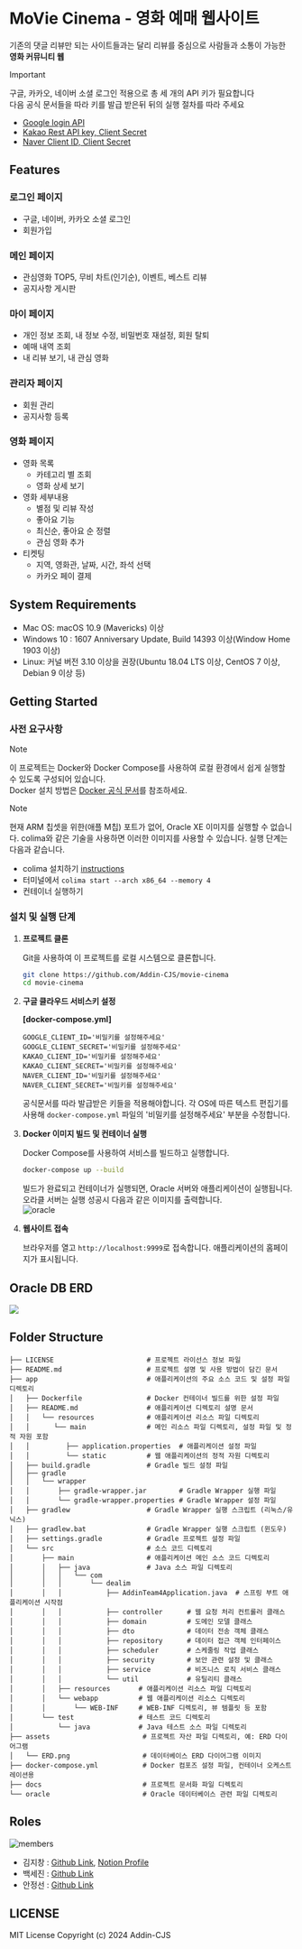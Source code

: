 # MoVie Cinema - 영화 예매 웹사이트
기존의 댓글 리뷰만 되는 사이트들과는 달리 리뷰를 중심으로 사람들과 소통이 가능한 **영화 커뮤니티 웹**

> [!Important]
> 구글, 카카오, 네이버 소셜 로그인 적용으로 총 세 개의 API 키가 필요합니다  
> 다음 공식 문서들을 따라 키를 발급 받은뒤 뒤의 실행 절차를 따라 주세요  
> - [Google login API](https://developers.google.com/identity/gsi/web/guides/get-google-api-clientid?hl=ko)
> - [Kakao Rest API key, Client Secret](https://developers.kakao.com/docs/latest/ko/kakaologin/rest-api)
> - [Naver Client ID, Client Secret](https://developers.naver.com/products/login/api/api.md)

## Features 

### 로그인 페이지
  - 구글, 네이버, 카카오 소셜 로그인
  - 회원가입
### 메인 페이지
  - 관심영화 TOP5, 무비 차트(인기순), 이벤트, 베스트 리뷰
  - 공지사항 게시판 
### 마이 페이지
  - 개인 정보 조회, 내 정보 수정, 비밀번호 재설정, 회원 탈퇴
  - 예매 내역 조회
  - 내 리뷰 보기, 내 관심 영화 
### 관리자 페이지
  - 회원 관리
  - 공지사항 등록 
### 영화 페이지
  - 영화 목록
    - 카테고리 별 조회
    - 영화 상세 보기
  - 영화 세부내용
    - 별점 및 리뷰 작성
    - 좋아요 기능
    - 최신순, 좋아요 순 정렬
    - 관심 영화 추가
  - 티켓팅
    - 지역, 영화관, 날짜, 시간, 좌석 선택
    - 카카오 페이 결제

## System Requirements

- Mac OS: macOS 10.9 (Mavericks) 이상
- Windows 10 : 1607 Anniversary Update, Build 14393 이상(Window Home 1903 이상)
- Linux: 커널 버전 3.10 이상을 권장(Ubuntu 18.04 LTS 이상, CentOS 7 이상, Debian 9 이상 등)

## Getting Started

### 사전 요구사항
> [!Note]
> 이 프로젝트는 Docker와 Docker Compose를 사용하여 로컬 환경에서 쉽게 실행할 수 있도록 구성되어 있습니다.    
> Docker 설치 방법은 [Docker 공식 문서](https://docs.docker.com/desktop/)를 참조하세요.

> [!Note]
> 현재 ARM 칩셋을 위한(애플 M칩) 포트가 없어, Oracle XE 이미지를 실행할 수 없습니다. colima와 같은 기술을 사용하면 이러한 이미지를 사용할 수 있습니다. 실행 단계는 다음과 같습니다.
> - colima 설치하기 [instructions](https://github.com/abiosoft/colima#installation)
> - 터미널에서 `colima start --arch x86_64 --memory 4`
> - 컨테이너 실행하기

### 설치 및 실행 단계

1. **프로젝트 클론**

   Git을 사용하여 이 프로젝트를 로컬 시스템으로 클론합니다.
    ```bash
    git clone https://github.com/Addin-CJS/movie-cinema
    cd movie-cinema
    ```

1. **구글 클라우드 서비스키 설정**
   
    **[docker-compose.yml]**
    ```
    GOOGLE_CLIENT_ID='비밀키를 설정해주세요' 
    GOOGLE_CLIENT_SECRET='비밀키를 설정해주세요' 
    KAKAO_CLIENT_ID='비밀키를 설정해주세요' 
    KAKAO_CLIENT_SECRET='비밀키를 설정해주세요' 
    NAVER_CLIENT_ID='비밀키를 설정해주세요' 
    NAVER_CLIENT_SECRET='비밀키를 설정해주세요'
    ```
    공식문서를 따라 발급받은 키들을 적용해야합니다. 각 OS에 따른 텍스트 편집기를 사용해 `docker-compose.yml` 파일의 '비밀키를 설정해주세요' 부분을 수정합니다. 

1. **Docker 이미지 빌드 및 컨테이너 실행**

   Docker Compose를 사용하여 서비스를 빌드하고 실행합니다.
    ```bash
    docker-compose up --build
    ```
   빌드가 완료되고 컨테이너가 실행되면, Oracle 서버와 애플리케이션이 실행됩니다.
   오라클 서버는 실행 성공시 다음과 같은 이미지를 출력합니다.  
   ![oracle](./assets/success.png)

1. **웹사이트 접속**
   
   브라우저를 열고 `http://localhost:9999`로 접속합니다. 애플리케이션의 홈페이지가 표시됩니다.

## Oracle DB ERD
![](./assets/ERD.png)

## Folder Structure
```
├── LICENSE                       # 프로젝트 라이선스 정보 파일
├── README.md                     # 프로젝트 설명 및 사용 방법이 담긴 문서
├── app                           # 애플리케이션의 주요 소스 코드 및 설정 파일 디렉토리
│   ├── Dockerfile                # Docker 컨테이너 빌드를 위한 설정 파일
│   ├── README.md                 # 애플리케이션 디렉토리 설명 문서
│   │   └── resources             # 애플리케이션 리소스 파일 디렉토리
│   │      └── main               # 메인 리소스 파일 디렉토리, 설정 파일 및 정적 자원 포함
│   │         ├── application.properties  # 애플리케이션 설정 파일
│   │         └── static          # 웹 애플리케이션의 정적 자원 디렉토리
│   ├── build.gradle              # Gradle 빌드 설정 파일
│   ├── gradle                    
│   │   └── wrapper               
│   │       ├── gradle-wrapper.jar        # Gradle Wrapper 실행 파일
│   │       └── gradle-wrapper.properties # Gradle Wrapper 설정 파일
│   ├── gradlew                   # Gradle Wrapper 실행 스크립트 (리눅스/유닉스)
│   ├── gradlew.bat               # Gradle Wrapper 실행 스크립트 (윈도우)
│   ├── settings.gradle           # Gradle 프로젝트 설정 파일
│   └── src                       # 소스 코드 디렉토리
│       ├── main                  # 애플리케이션 메인 소스 코드 디렉토리
│       │   ├── java              # Java 소스 파일 디렉토리
│       │   │   └── com
│       │   │       └── dealim
│       │   │           ├── AddinTeam4Application.java  # 스프링 부트 애플리케이션 시작점
│       │   │           ├── controller      # 웹 요청 처리 컨트롤러 클래스
│       │   │           ├── domain          # 도메인 모델 클래스
│       │   │           ├── dto             # 데이터 전송 객체 클래스
│       │   │           ├── repository      # 데이터 접근 객체 인터페이스
│       │   │           ├── scheduler       # 스케줄링 작업 클래스
│       │   │           ├── security        # 보안 관련 설정 및 클래스
│       │   │           ├── service         # 비즈니스 로직 서비스 클래스
│       │   │           └── util            # 유틸리티 클래스
│       │   ├── resources       # 애플리케이션 리소스 파일 디렉토리
│       │   └── webapp          # 웹 애플리케이션 리소스 디렉토리
│       │       └── WEB-INF     # WEB-INF 디렉토리, 뷰 템플릿 등 포함
│       └── test                # 테스트 코드 디렉토리
│           └── java            # Java 테스트 소스 파일 디렉토리
├── assets                       # 프로젝트 자산 파일 디렉토리, 예: ERD 다이어그램
│   └── ERD.png                  # 데이터베이스 ERD 다이어그램 이미지
├── docker-compose.yml           # Docker 컴포즈 설정 파일, 컨테이너 오케스트레이션용
├── docs                         # 프로젝트 문서화 파일 디렉토리
└── oracle                       # Oracle 데이터베이스 관련 파일 디렉토리

```
## Roles
![members](./assets/members.png)
- 김지창 : [Github Link](https://github.com/dealim), [Notion Profile](https://bit.ly/49CcapP)
- 백세진 : [Github Link](https://github.com/baeksejin)
- 안정선 : [Github Link](https://github.com/AN-js)
## LICENSE
MIT License Copyright (c) 2024 Addin-CJS
